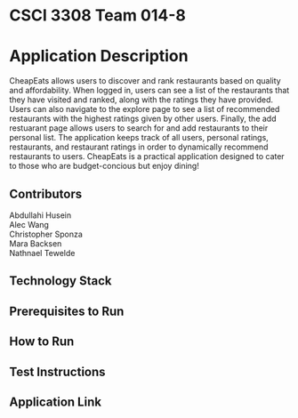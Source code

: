 # CSCI 3308 Team 014-8

# Application Description
CheapEats allows users to discover and rank restaurants based on quality and affordability. When logged in, users can see a list of the restaurants that they have visited and ranked, along with the ratings they have provided. Users can also navigate to the explore page to see a list of recommended restaurants with the highest ratings given by other users. Finally, the add restuarant page allows users to search for and add restaurants to their personal list. The application keeps track of all users, personal ratings, restaurants, and restaurant ratings in order to dynamically recommend restaurants to users. CheapEats is a practical application designed to cater to those who are budget-concious but enjoy dining!

## Contributors
Abdullahi Husein  <br>
Alec Wang  <br>
Christopher Sponza  <br>
Mara Backsen  <br>
Nathnael Tewelde  <br>

## Technology Stack 

## Prerequisites to Run 

## How to Run

## Test Instructions 

## Application Link
